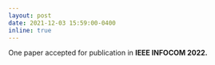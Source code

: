 ```yaml
---
layout: post
date: 2021-12-03 15:59:00-0400
inline: true
---
```


 One paper accepted for publication in <strong>IEEE INFOCOM 2022.<strong>


